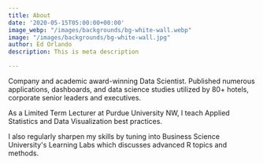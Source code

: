 ```yaml
---
title: About
date: '2020-05-15T05:00:00+00:00'
image_webp: "/images/backgrounds/bg-white-wall.webp"
image: "/images/backgrounds/bg-white-wall.jpg"
author: Ed Orlando
description: This is meta description

---
```

Company and academic award-winning Data Scientist. Published numerous applications, dashboards, and data science studies utilized by 80+ hotels, corporate senior leaders and executives.  

As a Limited Term Lecturer at Purdue University NW, I teach Applied Statistics and Data Visualization best practices.  

I also regularly sharpen my skills by tuning into Business Science University's Learning Labs which discusses advanced R topics and methods.